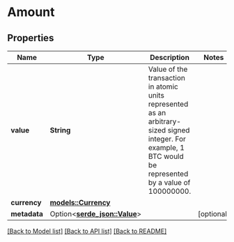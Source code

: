 # Amount

## Properties

Name | Type | Description | Notes
------------ | ------------- | ------------- | -------------
**value** | **String** | Value of the transaction in atomic units represented as an arbitrary-sized signed integer.  For example, 1 BTC would be represented by a value of 100000000.  | 
**currency** | [**models::Currency**](Currency.md) |  | 
**metadata** | Option<[**serde_json::Value**](.md)> |  | [optional]

[[Back to Model list]](../README.md#documentation-for-models) [[Back to API list]](../README.md#documentation-for-api-endpoints) [[Back to README]](../README.md)


